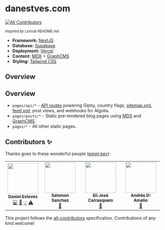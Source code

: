 # danestves.com

<!-- ALL-CONTRIBUTORS-BADGE:START - Do not remove or modify this section -->

[![All Contributors](https://img.shields.io/badge/all_contributors-4-orange.svg?style=flat-square)](#contributors-)

<!-- ALL-CONTRIBUTORS-BADGE:END -->

_<small>Inspired by Leerob README.md</small>_

- **Framework:** [NextJS](https://nextjs.org/)
- **Database:** [Supabase](https://supabase.io/)
- **Deployment:** [Vercel](https://vercel.com/)
- **Content:** [MDX](https://github.com/mdx-js/mdx) + [GraphCMS](https://graphcms.com/)
- **Styling:** [Tailwind CSS](https://tailwindcss.com/)

## Overview

## Overview

- `pages/api/*` - [API routes](https://nextjs.org/docs/api-routes/introduction) powering Giphy, country flags, [sitemap.xml](https://danestves.com/sitemap.xml), [feed.xml](https://danestves.com/feed.xml), post views, and webhooks for Algolia.
- `pages/posts/*` - Static pre-rendered blog pages using [MDX](https://github.com/mdx-js/mdx) and [GraphCMS](https://graphcms.com/).
- `pages/*` - All other static pages.

## Contributors ✨

Thanks goes to these wonderful people ([emoji key](https://allcontributors.org/docs/en/emoji-key)):

<!-- ALL-CONTRIBUTORS-LIST:START - Do not remove or modify this section -->
<!-- prettier-ignore-start -->
<!-- markdownlint-disable -->
<table>
  <tr>
    <td align="center"><a href="https://danestves.com/"><img src="https://avatars.githubusercontent.com/u/31737273?v=4?s=100" width="100px;" alt=""/><br /><sub><b>Daniel Esteves</b></sub></a><br /><a href="https://github.com/danestves/website/commits?author=danestves" title="Code">💻</a> <a href="https://github.com/danestves/website/commits?author=danestves" title="Documentation">📖</a> <a href="#example-danestves" title="Examples">💡</a> <a href="https://github.com/danestves/website/commits?author=danestves" title="Tests">⚠️</a></td>
    <td align="center"><a href="https://github.com/SalomonDev"><img src="https://avatars.githubusercontent.com/u/66646454?v=4?s=100" width="100px;" alt=""/><br /><sub><b>Salomon Sanchez</b></sub></a><br /><a href="#design-SalomonDev" title="Design">🎨</a></td>
    <td align="center"><a href="https://github.com/ielijose"><img src="https://avatars.githubusercontent.com/u/2319641?v=4?s=100" width="100px;" alt=""/><br /><sub><b>Eli José Carrasquero</b></sub></a><br /><a href="#blog-ielijose" title="Blogposts">📝</a></td>
    <td align="center"><a href="https://github.com/Andresdamelio"><img src="https://avatars.githubusercontent.com/u/36086897?v=4?s=100" width="100px;" alt=""/><br /><sub><b>Andrés D' Amelio</b></sub></a><br /><a href="https://github.com/danestves/website/issues?q=author%3Aandresdamelio" title="Bug reports">🐛</a></td>
  </tr>
</table>

<!-- markdownlint-restore -->
<!-- prettier-ignore-end -->

<!-- ALL-CONTRIBUTORS-LIST:END -->

This project follows the [all-contributors](https://github.com/all-contributors/all-contributors) specification. Contributions of any kind welcome!
